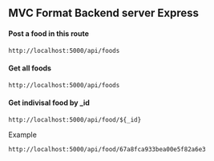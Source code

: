 ## MVC Format Backend server Express

#### Post a food in this route

```
http://localhost:5000/api/foods
```

#### Get all foods

```
http://localhost:5000/api/foods
```

#### Get indivisal food by _id

```
http://localhost:5000/api/food/${_id}
```

Example

```
http://localhost:5000/api/food/67a8fca933bea00e5f82a6e3
```
